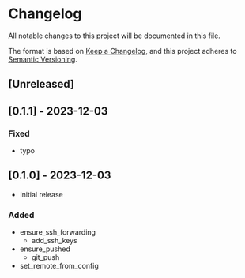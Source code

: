 # Changelog

All notable changes to this project will be documented in this file.

The format is based on [Keep a Changelog](https://keepachangelog.com/en/1.0.0/),
and this project adheres to [Semantic Versioning](https://semver.org/spec/v2.0.0.html).

## [Unreleased]

## [0.1.1] - 2023-12-03

### Fixed
- typo 

## [0.1.0] - 2023-12-03

- Initial release

### Added
- ensure_ssh_forwarding
  - add_ssh_keys
- ensure_pushed
  - git_push
- set_remote_from_config
